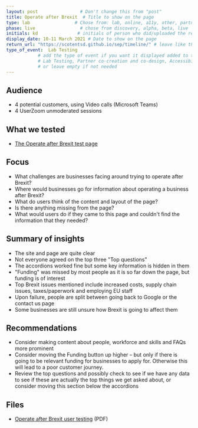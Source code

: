 ```yaml
---
layout: post                # Don't change this from "post"
title: Operate after Brexit  # Title to show on the page
type: lab                 # Chose from: lab, online, a11y, other, partner
phase: live                 # chose from discovery, alpha, beta, live
initials: kd               # initials of person who did/uploaded the research
display_date: 10-11 March 2021 # Date to show on the page
return_url: "https://scotentsd.github.io/sep/timeline/" # leave like this         
type_of_event:  Lab Testing          
            # add the type of event if you want it displayed added to the heading when the post if clicked on
            # Lab Testing, Partner co-creation and co-design, Accessibility, Online research and testing, Events, F2F and testing
            # or leave empty if not needed
---
```

## Audience
- 4 potential customers, using Video calls (Microsoft Teams)
- 4 UserZoom unmoderated sessions

## What we tested
- [The Operate after Brexit test page](https://findbusinesssupport.gov.scot/operate-after-brexit-test-page)

## Focus
- What challenges are businesses facing around trying to operate after Brexit?
- Where would businesses go for information about operating a business after Brexit?
- What do users think of the content and layout of the page?
- Is there anything missing from the page?
- What would users do if they came to this page and couldn't find the information that they needed?

## Summary of insights

- The site and page are quite clear
- Not everyone agreed on the top three "Top questions"
- The accordions worked fine but some key information is hidden in them
- "Funding" was missed by most people as it is so far down the page, but funding is of interest
- Top Brexit issues mentioned include increased costs, supply chain issues, taxes/paperwork and employing EU staff
- Upon failure, people are split between going back to Google or the contact us page
- Some businesses are still unsure how Brexit is going to affect them

## Recommendations
- Consider making content about people, workforce and skills and FAQs more prominent
- Consider moving the Funding button up higher – but only if there is going to be relevant funding for businesses to apply for. Otherwise this will lead to a poor customer journey.
- Review the top questions and possibly check to see if we have any data to see if these are actually the top things we get asked about, or consider moving this section below the accordions

## Files
- [Operate after Brexit user testing](/sep/files/2021_03_10_Brexit_FBS.pdf) (PDF)
